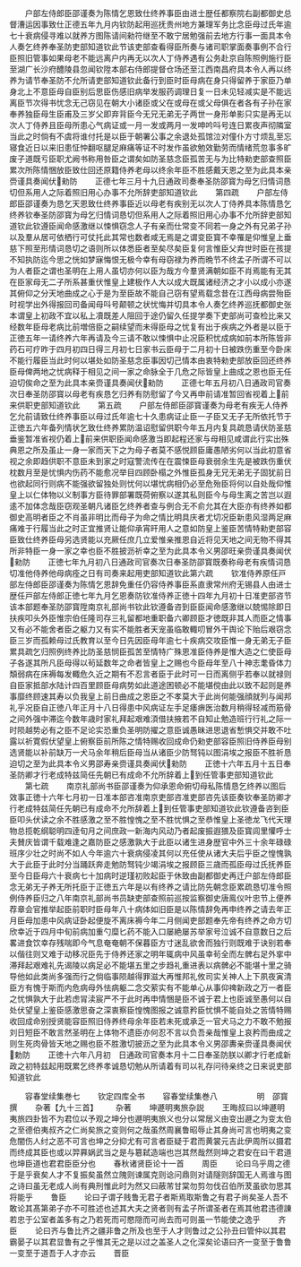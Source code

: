 <!-- { "loadSidebar": true } -->
　　户部左侍郎臣邵谨奏为陈情乞恩致仕终养事臣由进士歴任都察院右副都御史总督漕运因事致仕正德五年九月内钦防起用巡抚贵州地方兼理军务比念臣母过氏年逾七十衰病侵寻难以就养方图陈请间勑符继至不敢宁居勉强前去地方行事一面具本令人奏乞终养奉圣防吏部知道钦此节该吏部查看得臣所奏与诸司职掌面奏事例不合行臣照旧管事如果母老不能远离户内再无以次人丁侍养遇有公务赴京自陈照例施行臣至湖广长沙府醴陵县忽闻钦陞本部右侍郎提督仓场还至江西南昌府具本令人再以终养为请节奉圣防不允所请吏部知道钦此备行到臣时臣母病在身只得留养于家臣乃单身北上不意臣母自臣别后思臣伤感旧病举发服药调理日复一日未见轻减实是不能远离臣节次得书忧念无己窃见在朝大小诸臣或父在或母在或父母俱在者各有子孙在家奉养独臣母生臣甫及三岁父即弃背臣今无兄无弟无子两世一身形单影只实是再无以次人丁侍养且臣母所患心气病证或一月一发或两月一发呻吟呌号连日累夜声彻隣室当此之时倘有不虞将谁付托是以臣于朝署公事之余退处孤馆泣对僮仆方寸烦乱至忘寝食近日以来旧患怔忡翻呕腿足麻痛等证不时发作虽欲勉效勤劳而情绪荒忽事多旷废子道既亏臣职尤阙书称用咎臣之谓矣如防圣慈念臣孤苦无与为比特勑吏部查照臣累次所陈情悃放臣致仕回还原籍侍养老母以终余年臣不胜感戴天恩之至为此具本亲赍谨具奏闻伏勑防
　　正德七年三月十九日通政司奏奉圣防邵寳为母乞归情词恳切但系用人之际着照旧用心办事不允所辞吏部知道钦此
　　第四疏
　　户部左侍郎臣邵谨奏为恳乞天恩致仕终养事臣近以母老有疾别无以次人丁侍养具本陈情恳乞终养钦奉圣防邵寳为母乞归情词恳切但系用人之际着照旧用心办事不允所辞吏部知道钦此钦遵臣闻命感激继以悚惧窃念人子有亲而仕常变不同若一身之外有兄弟子孙以及羣从居可依栖行可仗托此其常也数者咸无焉是之谓变臣寳不幸罹是仰惟皇上垂慈下照至形情词恳切之语则所以体悉臣者至矣尽矣臣复何言惟臣父弃世时臣在孩提不知执防迄今思之恍如梦寐悔恨无极今幸有母窃禄为养而晩节不终孟子所谓不可以为人者臣之谓也圣明在上用人虽切亦何以臣为哉方今羣贤满朝如臣不肖焉能有无其在臣家母无二子所系甚重伏惟皇上建极作人大以成大既属诸经济之才小以成小亦遂其俯仰之分天地曲成之心于是为至臣故不能自己窃有望焉载念昔在江西母病尝殆臣时视学出外得报回司备闻母呌号颠顿之状忧悔并切具本令人奏乞终养巡抚都御史张本谓皇上初政不宜以私上凟既差人阻回于途仍留久任提学奏下吏部尚可查检比来又经数年臣母老病比前増倍臣之嗣续望而未得臣母之忧复有出于疾病之外者是以臣于正徳五年一请终养六年再请及今三请不敢以悚惧中止况臣积忧成病如前本所陈皆非药石可疗昨于四月初四日得三月初七日家书云臣母于二月初十日被跌伤重至今卧床不能行履臣当此时何以堪处如防圣慈念臣事因切己情本由衷特勑吏部放臣回还终养臣母俾两地之忧病释于相见之间一家之命脉全于几危之际皆皇上曲成之恩也臣无任迫切俟命之至为此具本亲赍谨具奏闻伏勑防
　　正德七年五月初八日通政司官奏次日奉圣防邵寳以母老有疾恳乞归养有防慰留了今又再申前请准暂回省视着上前来供职吏部知道钦此
　　第五疏
　　户部左侍郎臣邵寳谨奏为母老有疾无人侍养乞允前请致仕终养事臣以母过氏年逾七十久患病证止臣一子臣又无子无所依托节于正徳五六年备列情状乞致仕终养累防温诏慰留供职今年五月内复具疏恳请伏防圣慈垂鉴暂准省视仍着上前来供职臣闻命感激当即起程还家与母相见咸谓此行实出殊典恩之所及虽止一身一家而天下之为母子者莫不感悦顾臣庸愚陋劣何以当此初意省视之余即趋供职不意臣未到家之时寇警流传在在震悚臣母衰弱余生先是被跌伤重伏枕数月至是忧惧内伤药不能愈况举目四顾卧榻之外惟臣孤身无兄无弟无子固犹前日也欲起同行则病不能强欲留独处则忧何以堪忧病相仍必至危殆臣将何以自处哉仰惟皇上以仁体物以义制事方臣待罪部署既荷俯察以遂其私则臣今与母生离之苦岂以遐逺不加体念哉臣窃观圣朝凡诸臣乞终养者查与例合无不俞允其在大臣亦有终养如都御史高明者臣之不肖虽非明比而母子为命之情比明具庆者尤切况臣新患风湿两足麻痛难于行履当此之时正宜推贤让能仰承宵旰用人之意如防皇上鉴臣苦情特勑吏部容臣致仕终养臣母另选贤能以充厥任庶几立爱惟亲推恩自近将见天地之间无物不得其所非特臣一身一家之幸也臣不胜披沥祈幸之至为此具本令义男邵旺亲赍谨具奏闻伏勑防
　　正徳七年九月初八日通政司官奏次日奉圣防邵寳既奏称母老有疾情词恳切准他侍养他母病痊之日有司奏来起用吏部知道钦此第六疏
　　钦准侍养原任戸部左侍郎臣邵谨奏为陈情乞恩辞免重任仍容侍养事臣系直隶常州府无锡县人由进士歴任戸部左侍郎正徳七年九月乞恩奏防钦准侍养正徳十四年九月初十日准吏部咨节该本部题奉圣防邵寳陞南京礼部尚书钦此钦遵备咨到臣臣闻命感激继以兢惕除即日扶疾叩头外臣惟宗伯任隆司存三礼留都地重职备六卿顾臣才徳既非其人而臣之情事又有必不能舍者臣之躯力又有实不能胜者天宠虽临敢輙叨冒外干舆论下贻后艰窃念臣三岁而孤赖母过氏教育以至今日先因臣母年逾七十疾病交攻臣惟一身无弟无子臣累具疏乞归照例终养比防圣慈悯臣孤苦至情特广殊恩准臣侍养是惟大造之仁使臣母子各遂其所凡臣母得以茍延数年之命者皆皇上之赐也今臣母年至八十神志耄昏体力頽弱病在床褥每发輙危久近之期有不忍言者臣于此时可一日而离侧乎若奉以就禄则自臣家抵部水陆计四百里顾臣母病势如此道途困顿必不能堪傥由此以致不起则是养事靡终顾速其寿以负我皇上前日曲成之恩臣之不孝莫大于此尚何能强顔就列与闻邦礼乎况臣自正徳八年正月十八日得患中风病证左手足痿痹医治数月稍得轻减而筋骨之间外强中滞迄今数年歳时家礼拜起艰难湏借扶掖若不自知止勉造班行行礼之际一时陨越势必有之臣不足论实恐重负圣明防擢之意臣诚愚昧进思退省慙惧交并敢不吐露以祈寛假伏望皇上俯察臣前所陈之情特赐收回成命仍勑吏部容臣照旧侍养臣母别选贤能以补前缺万一犬马余年稍后臣母当从诸臣少防驽钝以图涓埃之报臣不胜祈恳迫切之至为此具本令义男邵寿亲赍谨具奏闻伏勑防
　　正徳十六年五月十五日奉圣防卿才行老成特兹简任先朝已有成命不允所辞着上到任管事吏部知道钦此
　　第七疏
　　南京礼部尚书臣邵谨奏为仰承恩命俯切母私陈情恳乞终养以图后效事正徳十六年七月初一日准本部咨准南京吏部咨准吏部咨先该臣奏钦奉圣防卿才行老成特兹简任先朝已有成命不允所辞着上到任管事吏部知道钦此钦遵备咨到臣臣叩头伏读之余不胜感激之至不胜惶愧之至不胜忧惧之至恭惟皇上圣徳龙飞代天理物总揽乾纲聪明四逹旬月之间庶政一新海内风动乃者起废振遐猥及臣寳闾里懽呼士夫賛庆皆谓千载难逢之嘉防臣之感激孰大于此臣以诸生进身歴官中外三十余年碌碌班序少壮之时尚不如人今年逾六十衰病侵凌其何以充任使从诸大夫后乎臣之惶愧孰大于此臣于此时分当踊跃奔走勉防驽钝少竭涓埃之报顾臣三歳而孤臣母过氏抚养臣至今日臣母六十衰病七十加病时逆瑾初败起臣于休致由副都御史再迁户部左侍郎臣念无弟无子养无所托臣于正徳五六年是以有终养之请比防先朝念臣累疏恳切准令照例侍养臣归之八年南京礼部尚书员缺吏部查照前巡按监察御史唐鳯仪叶忠节上便养荐章会官推举起臣前职时臣母年八十病体如旧臣是以陈情辞免再申终养之请去年正月臣母加患中风病证卧起便旋不离床褥今年二月侧闻吏部题奉先帝有终养之命方切欣幸近于四月中旬前病加重勺糜匕药不能入口屡絶屡苏举家号泣诚不自意数日之后畧进食饮幸存残喘即今气息奄奄朝不保暮臣方寸迷乱欲舍而独行则既难于诀别若奉以偕往则又难于动移况臣先于侍养还家之明年辄病中风虽幸茍全而左髀右足外挛中滞拜起艰难礼先谒陵以病足必不能堪五里之步趋礼重进表以病髀必不能堪十里之骑导他如此类尚多强而行之倘临事陨越得罪滋大再惟邦礼攸司实关神人上下夙夜寅清臣方有愧于斯而内危病母外怯病躯二念交萦实有不能单心从事仰禆新政之万一者臣之忧惧孰大于此若虑冐渎宸严不于此时再申情悃是臣不诚于君上也臣诚至愚何以自处伏望皇上鉴臣感激思奋之深衷察臣惶愧图报之诚意矜臣忧惧不能自处之苦情特赐收回成命别授贤能容臣照旧侍养终母余年臣若未死或承乏一官犬马之力不敢不勉报刘日短臣不敢言然圣明在上体物不遗臣亦何忍不言以负吾亲哉惟皇上哀矜而曲成之则生死肉骨皆天地之赐也臣不胜激切披沥之至为此具本令义男邵夀亲赍谨具奏闻伏勅防
　　正徳十六年八月初　日通政司官奏本月十二日奉圣防朕以卿才行老成新政之初特兹起用既累乞终养孝诚恳切勉从所请着有司以礼存问待亲终之日来说吏部知道钦此













　　容春堂续集巻七
　　钦定四库全书
　　容春堂续集巻八　　　　　明　邵寳　撰
　　杂著【九十三首】
　　杂著
　　坤遯明夷旅杂説
　　王晦叔曰以坤遯明夷旅四卦皆不为君位以予观之坤分也遯明夷旅义也分以常居义由变出遯之为变太伯之至德伯夷叔齐之仁尚矣旅之变则何之哉虽然周襄鲁昭辱止其身尚可言也明夷之变危闇伤人纣之恶不可言也坤之分抑尤有可言者臣疑于君而黄裳元吉此伊周所以摄君而终成其臣也或以羿奡娲武当之是与簒弑造端也岂其然哉然则坤之君安在曰干君道也坤臣道也君君臣臣分也
　　春秋诸贤臣论十一首
　　周臣
　　论曰乌乎周之德于是乎衰矣人才不复振矣虽然立隗则谏属克则谂问鼎则对请隧则辞国无人焉谁与图之诗曰虽无老成人尚有典刑惟此时为然又曰蔽芾甘棠勿剪勿伐召伯所茇虽欲勿思其将能乎
　　鲁臣
　　论曰子谓子贱鲁无君子者斯焉取斯鲁之有君子尚矣圣人吾不敢论其髙第弟子亦不可胜述也述其大夫之贤者则有孟子所谓圣者在焉其他君违德諌若忠于公室者盖多有之乃若死而可愍隠而可尚去而可则虽一节能使之逸乎
　　齐臣
　　论曰齐与鲁比齐之疆非鲁之所及也至于人才则鲁过之公孙丑曰管仲以其君霸晏子以其君显鲁有之乎惟其无之是以过之盖圣人之化深矣论语曰齐一变至于鲁鲁一变至于道吾于人才亦云
　　晋臣
